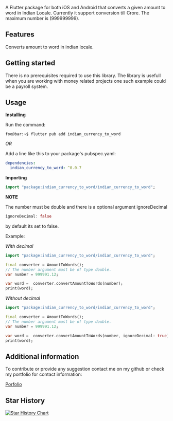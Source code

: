 <!-- 
This README describes the package. If you publish this package to pub.dev,
this README's contents appear on the landing page for your package.

For information about how to write a good package README, see the guide for
[writing package pages](https://dart.dev/guides/libraries/writing-package-pages). 

For general information about developing packages, see the Dart guide for
[creating packages](https://dart.dev/guides/libraries/create-library-packages)
and the Flutter guide for
[developing packages and plugins](https://flutter.dev/developing-packages). 
-->

A Flutter package for both iOS and Android that converts a given amount to word in Indian Locale. Currently it support conversion till Crore. The maximum number is (999999999). 

## Features

Converts amount to word in indian locale.

## Getting started

There is no prerequisites required to use this library. The library is usefull when you are working with money related projects one such example could be a payroll system.

## Usage
**Installing**

Run the command:
```console
foo@bar:~$ flutter pub add indian_currency_to_word
```
*OR*

Add a line like this to your package's pubspec.yaml:

```yaml
dependencies:
  indian_currency_to_word: ^0.0.7
```
**Importing**
```dart
import "package:indian_currency_to_word/indian_currency_to_word";
```
**NOTE**

The number must be double and there is a optional argument ignoreDecimal
```dart
ignoreDecimal: false
```
by default its set to false. 

Example:

*With decimal*

```dart
import "package:indian_currency_to_word/indian_currency_to_word";

final converter = AmountToWords();
// The number argument must be of type double.
var number = 999991.12;

var word =  converter.convertAmountToWords(number);
print(word);
```

*Without decimal*

```dart
import "package:indian_currency_to_word/indian_currency_to_word";

final converter = AmountToWords();
// The number argument must be of type double.
var number = 999991.12;

var word =  converter.convertAmountToWords(number, ignoreDecimal: true);
print(word);
```

## Additional information

To contribute or provide any suggestion contact me on my github or check my portfolio for contact information:

[Porfolio](https://www.dayananda.tech/)


## Star History

[![Star History Chart](https://api.star-history.com/svg?repos=xtekky/gpt4free&type=Date)](https://star-history.com/#xtekky/gpt4free)

